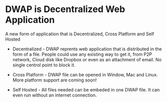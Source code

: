 # DWAP is Decentralized Web Application
A new form of application that is Decentralized, Cross Platform and Self Hosted


* Decentralized - DWAP reprents web application that is distributed in the form of a file. People could use any existing way to get it, from P2P network, Cloud disk like Dropbox or even as an attachment of email. No single centrol point to block it. 

* Cross Platform - DWAP file can be opened in Window, Mac and Linux. More platform support are coming soon!

* Self Hosted - All files needed can be embeded in one DWAP file. It can even run without an internet connection.
